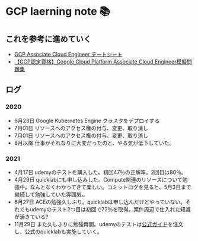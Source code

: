 # GCP laerning note 📚

## これを参考に進めていく
* [GCP Associate Cloud Engineer チートシート](https://qiita.com/kyo2bay/items/b9d1e5f2511c90b94c92)
* [【GCP認定資格】Google Cloud Platform Associate Cloud Engineer模擬問題集](https://www.udemy.com/course/gcp-ace-mogi/)

## ログ
### 2020
* 6月23日 Google Kubernetes Engine クラスタをデプロイする
* 7月01日 リソースへのアクセス権の付与、変更、取り消し
* 7月01日 リソースへのアクセス権の付与、変更、取り消し
* 8月以降 仕事がそれなりに大変だったのと、やる気が低下していた。


### 2021
* 4月17日 udemyのテストを購入した。初回47％の正解率。2回目は80％。
* 4月29日 quicklabにも申し込みした。Compute関連のリソースについて勉強中。なんとなくわかってきて楽しい。コミットログを見ると、5月3日まで継続して勉強していた雰囲気。
* 6月27日 ACEの勉強久しぶり。quicklabは申し込んだけどやっていない。それでもudemyのテスト2つ目は初回で72％を取得。案件周辺で仕入れた知識が活きている?
* 11月29日 また久しぶりに勉強再開。udemyのテストは[公式ガイド](https://www.amazon.co.jp/gp/product/4295011142/ref=ppx_od_dt_b_asin_title_s00?ie=UTF8&psc=1)を注文し、公式のquicklabも実施していく。